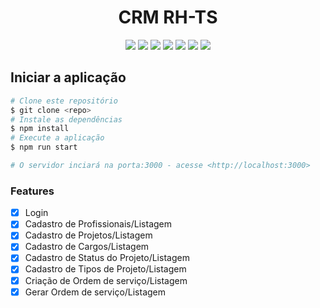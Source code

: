 <h1 align="center">
  CRM RH-TS
</h1>
<div align="center" display="inline-block">
  <img src="https://img.shields.io/badge/TypeScript-323330?style=for-the-badge&logo=typescript&logoColor=4888db"/>
  <img src="https://img.shields.io/badge/react--hook--form-EC5990?style=for-the-badge&logo=reacthookform&logoColor=white"/>
  <img src="https://img.shields.io/badge/Axios-5A29E4?style=for-the-badge&logo=Axios&logoColor=white">
  <img src="https://img.shields.io/badge/json-5E5C5C?style=for-the-badge&logo=json&logoColor=white"/>
  <img src="https://img.shields.io/badge/styled--components-DB7093?style=for-the-badge&logo=styled-components&logoColor=white"/>
  <img src="https://img.shields.io/badge/react-%2320232a.svg?style=for-the-badge&logo=react&logoColor=%2361DAFB"/>
  <img src="https://img.shields.io/badge/React_Router-CA4245?style=for-the-badge&logo=react-router&logoColor=white"/>
</div>

<h2>Iniciar a aplicação</h2>

```bash
# Clone este repositório
$ git clone <repo>
# Instale as dependências
$ npm install
# Execute a aplicação
$ npm run start

# O servidor inciará na porta:3000 - acesse <http://localhost:3000>
```

### Features

- [x] Login
- [x] Cadastro de Profissionais/Listagem
- [x] Cadastro de Projetos/Listagem
- [x] Cadastro de Cargos/Listagem
- [x] Cadastro de Status do Projeto/Listagem
- [x] Cadastro de Tipos de Projeto/Listagem
- [X] Criação de Ordem de serviço/Listagem
- [X] Gerar Ordem de serviço/Listagem
